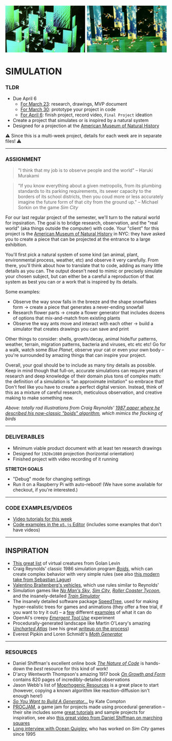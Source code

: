 ![Totally rad illustrations from Craig Reynolds' 1987 paper where he described his now-classic "boids" algorithm, which mimics the flocking of birds](Images/IllustrationFromCraigReynoldsOriginalBoidsPaper_1987.jpg)

# SIMULATION  

### TLDR  
* Due April 6  
  * [For March 23](Part1-ResearchAndMVPDocument.md): research, drawings, MVP document  
  * [For March 30](Part2-Prototypes.md): prototype your project in code  
  * [For April 6](Part3-FinishProjectAndRecordVideo.md): finish project, record video, `Final Project` ideation  
* Create a project that simulates or is inspired by a natural system  
* Designed for a projection at the [American Museum of Natural History](https://www.amnh.org)  

⚠️ Since this is a multi-week project, details for each week are in separate files! ⚠️

***

### ASSIGNMENT   

> "I think that my job is to observe people and the world" – Haruki Murakami  

> "If you know everything about a given metropolis, from its plumbing standards to its parking requirements, its sewer capacity to the borders of its school districts, then you coud more or less accurately imagine the future form of that city from the ground up." – Michael Sorkin on the game *Sim City*  

For our last regular project of the semester, we'll turn to the natural world for inpsiration. The goal is to bridge research, observation, and the "real world" (aka things outside the computer) with code. Your "client" for this project is the [American Museum of Natural History](https://www.amnh.org/) in NYC: they have asked you to create a piece that can be projected at the entrance to a large exhibition.

You'll first pick a natural system of some kind (an animal, plant, environmental process, weather, etc) and observe it very carefully. From there, you'll think about how to translate that to code, adding as many little details as you can. The output doesn't need to mimic or precisely simulate your chosen subject, but can either be a careful a reproduction of that system as best you can or a work that is inspired by its details.

Some examples:  
* Observe the way snow falls in the breeze and the shape snowflakes form &rarr; create a piece that generates a never-ending snowfall  
* Research flower parts &rarr; create a flower generator that includes dozens of options that mix-and-match from existing plants  
* Observe the way ants move and interact with each other &rarr; build a simulator that creates drawings you can save and print  

Other things to consider: shells, growth/decay, animal hide/fur patterns, weather, terrain, migration patterns, bacteria and viruses, etc etc etc! Go for a walk, watch some *Blue Planet*, observe your cat or even your own body – you're surrounded by amazing things that can inspire your project.

Overall, your goal should be to include as many tiny details as possible. Keep in mind though that full-on, accurate simulations can require years of research and deep knowledge of their domain plus tons of complex math: the definition of a simulation is "an approximate imitation" so embrace that! Don't feel like you have to create a perfect digital version. Instead, think of this as a mixture of careful research, meticulous observation, and creative making to make something new.

*Above: totally rad illustrations from Craig Reynolds' [1987 paper where he described his now-classic "boids" algorithm](http://www.cs.toronto.edu/~dt/siggraph97-course/cwr87), which mimics the flocking of birds*

***

### DELIVERABLES  

* Minimum viable product document with at least ten research drawings  
* Designed for `1920x1080` projection (horizontal orientation)  
* Finished project with video recording of it running  

**STRETCH GOALS**  
* "Debug" mode for changing settings  
* Run it on a Raspberry Pi with auto-reboot! (We have some available for checkout, if you're interested.)  

***

### CODE EXAMPLES/VIDEOS  
* [Video tutorials for this week](https://youtube.com/playlist?list=PLsGCUnpinsDkhWlWYUdMC1R2yOLO2Xmqd)  
* [Code examples in the `p5.js` Editor](https://editor.p5js.org/jeffThompson/collections/1tyijLIYW) (includes some examples that don't have videos)  

***

## INSPIRATION  
* [This great list](https://twitter.com/golan/status/1369395091803103247) of virtual creatures from Golan Levin  
* Craig Reynolds' classic 1986 simulation program [*Boids*](https://en.wikipedia.org/wiki/Boids), which can create complex behavior with very simple rules (see also [this modern take from Sebastian Lague](https://www.youtube.com/watch?v=bqtqltqcQhw))  
* [Valentino Braitenberg's vehicles](https://en.wikipedia.org/wiki/Braitenberg_vehicle), which use rules similar to Reynolds'  
* Simulation games like [*No Man's Sky*](https://www.youtube.com/watch?v=nLtmEjqzg7M), [*Sim City*](https://www.youtube.com/watch?v=wjxVci-fWj4), [*Roller Coaster Tycoon*](https://www.youtube.com/watch?v=qvHAdeOw3fI), and the insanely-detailed [*Train Simulator*](https://www.youtube.com/watch?v=_ygMfRLjDag)  
* The insanely detailed software package [SpeedTree](http://www.speedtree.com), used for making hyper-realistic trees for games and animations (they offer a free trial, if you want to try it out) – a [few](https://www.youtube.com/watch?v=rucfLNcDnPM) different [examples](https://www.youtube.com/watch?v=r18c7QlWLBQ) of what it can do  
* OpenAI's creepy [*Emergent Tool Use*](https://openai.com/blog/emergent-tool-use/) experiment  
* Procedurally-generated landscape like Martin O'Leary's amazing [*Uncharted Atlas*](https://twitter.com/unchartedatlas) (see his great [writeup on the process](http://mewo2.com/notes/terrain/))  
* Everest Pipkin and Loren Schmidt's [*Moth Generator*](https://twitter.com/mothgenerator)  

***

### RESOURCES  
* Daniel Shiffman's excellent online book [*The Nature of Code*](https://natureofcode.com/book/) is hands-down the *best* resource for this kind of work!  
* D'arcy Wentworth Thompson's amazing 1917 book [*On Growth and Form*](https://archive.org/details/ongrowthform1917thom) contains 820 pages of incredibly-detailed observations  
* Jason Webb's list of [Moprhogenic Resources](https://github.com/jasonwebb/morphogenesis-resources) is a great place to start (however, copying a known algorithm like reaction-diffusion isn't enough here!)  
* [*So You Want to Build A Generator...*](https://galaxykate0.tumblr.com/post/139774965871/so-you-want-to-build-a-generator) by Kate Compton  
* [PROCJAM](http://www.procjam.com/), a game jam for projects made using procedural generation – their site includes some [great tutorials](http://www.procjam.com/tutorials/) and sample projects for inspiration, see also [this great video from Daniel Shiffman on marching squares](https://www.youtube.com/watch?v=0ZONMNUKTfU)  
* [Long interview with Ocean Quigley](https://www.gamasutra.com/view/feature/172835/how_do_you_put_the_sim_in_simcity.php), who has worked on *Sim City* games since 1995  

